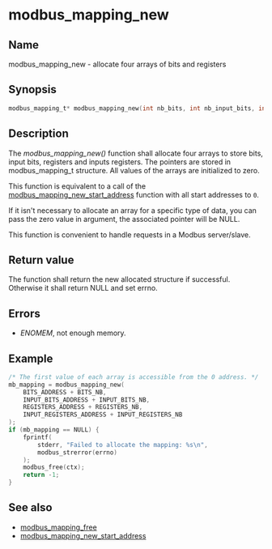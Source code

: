 # modbus_mapping_new

## Name

modbus_mapping_new - allocate four arrays of bits and registers

## Synopsis

```c
modbus_mapping_t* modbus_mapping_new(int nb_bits, int nb_input_bits, int nb_registers, int nb_input_registers);
```

## Description

The *modbus_mapping_new()* function shall allocate four arrays to store bits,
input bits, registers and inputs registers. The pointers are stored in
modbus_mapping_t structure. All values of the arrays are initialized to zero.

This function is equivalent to a call of the
[modbus_mapping_new_start_address](modbus_mapping_new_start_address.md) function
with all start addresses to `0`.

If it isn't necessary to allocate an array for a specific type of data, you can
pass the zero value in argument, the associated pointer will be NULL.

This function is convenient to handle requests in a Modbus server/slave.

## Return value

The function shall return the new allocated structure if successful. Otherwise
it shall return NULL and set errno.

## Errors

- *ENOMEM*, not enough memory.

## Example

```c
/* The first value of each array is accessible from the 0 address. */
mb_mapping = modbus_mapping_new(
    BITS_ADDRESS + BITS_NB,
    INPUT_BITS_ADDRESS + INPUT_BITS_NB,
    REGISTERS_ADDRESS + REGISTERS_NB,
    INPUT_REGISTERS_ADDRESS + INPUT_REGISTERS_NB
);
if (mb_mapping == NULL) {
    fprintf(
        stderr, "Failed to allocate the mapping: %s\n",
        modbus_strerror(errno)
    );
    modbus_free(ctx);
    return -1;
}
```

## See also

- [modbus_mapping_free](modbus_mapping_free.md)
- [modbus_mapping_new_start_address](modbus_mapping_new_start_address.md)
